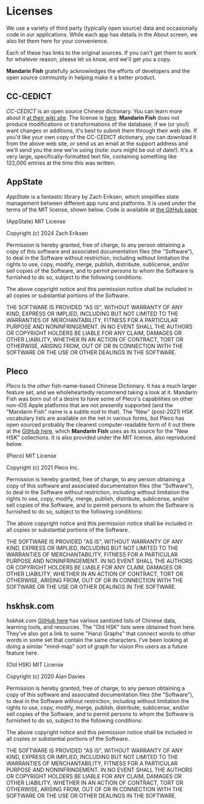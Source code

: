 # Licenses

We use a variety of third party (typically open source) data and occasionally code in our applications.   While each app has details in the About screen, we also list them here for your convenience.

Each of these has links to the original sources.  If you can't get them to work for whatever reason, please let us know, and we'll get you a copy.

**Mandarin Fish** gratefully acknowledges the efforts of developers and the open source community in helping make it a better product.

## CC-CEDICT

*CC-CEDICT* is an open source Chinese dictionary.  You can learn more about it [at their wiki site](https://https://cc-cedict.org/wiki/).  The license is [here](https://creativecommons.org/licenses/by-sa/3.0/).  **Mandarin Fish** does not produce modifications or transformations of the database; if we (or you!) want changes or additions, it's best to submit them through their web site.   If you'd like your own copy of the CC-CEDICT dictionary, you can download it from the above web site, or send us an email at the support address and we'll send you the one we're using (note: ours might be out of date!).  It's a very large, specifically-formatted text file, containing something like 122,000 entries at the time this was written.



## AppState

*AppState* is a fantastic library by Zach Eriksen, which simplifies state management between different app runs and platforms.  It is used under the terms of the MIT license, shown below.  Code is available at [the GitHub page](https://github.com/0xLeif/AppState)



(AppState) MIT License

Copyright (c) 2024 Zach Eriksen

Permission is hereby granted, free of charge, to any person obtaining a copy
of this software and associated documentation files (the "Software"), to deal
in the Software without restriction, including without limitation the rights
to use, copy, modify, merge, publish, distribute, sublicense, and/or sell
copies of the Software, and to permit persons to whom the Software is
furnished to do so, subject to the following conditions:

The above copyright notice and this permission notice shall be included in all
copies or substantial portions of the Software.

THE SOFTWARE IS PROVIDED "AS IS", WITHOUT WARRANTY OF ANY KIND, EXPRESS OR
IMPLIED, INCLUDING BUT NOT LIMITED TO THE WARRANTIES OF MERCHANTABILITY,
FITNESS FOR A PARTICULAR PURPOSE AND NONINFRINGEMENT. IN NO EVENT SHALL THE
AUTHORS OR COPYRIGHT HOLDERS BE LIABLE FOR ANY CLAIM, DAMAGES OR OTHER
LIABILITY, WHETHER IN AN ACTION OF CONTRACT, TORT OR OTHERWISE, ARISING FROM,
OUT OF OR IN CONNECTION WITH THE SOFTWARE OR THE USE OR OTHER DEALINGS IN THE
SOFTWARE.



## Pleco

*Pleco* Is the _other_ fish-name-based Chinese Dictionary.  It has a much larger feature set, and we wholeheartedly recommend taking a look at it.  Mandarin Fish was born out of a desire to have some of Pleco's capabilities on other non-iOS Apple platforms that are not presently supported (and the "Mandarin Fish" name is a subtle nod to that).   The "New" (post-2021) HSK vocabulary lists are available on the net in various forms, but Pleco has open sourced probably the cleanest computer-readable form of it out there at the [GitHub here](https://github.com/elkmovie/hsk30/), which **Mandarin Fish** uses as its source for the "New HSK" collections.  It is also provided under the MIT license, also reproduced below.

(Pleco) MIT License

Copyright (c) 2021 Pleco Inc.

Permission is hereby granted, free of charge, to any person obtaining a copy
of this software and associated documentation files (the "Software"), to deal
in the Software without restriction, including without limitation the rights
to use, copy, modify, merge, publish, distribute, sublicense, and/or sell
copies of the Software, and to permit persons to whom the Software is
furnished to do so, subject to the following conditions:

The above copyright notice and this permission notice shall be included in all
copies or substantial portions of the Software.

THE SOFTWARE IS PROVIDED "AS IS", WITHOUT WARRANTY OF ANY KIND, EXPRESS OR
IMPLIED, INCLUDING BUT NOT LIMITED TO THE WARRANTIES OF MERCHANTABILITY,
FITNESS FOR A PARTICULAR PURPOSE AND NONINFRINGEMENT. IN NO EVENT SHALL THE
AUTHORS OR COPYRIGHT HOLDERS BE LIABLE FOR ANY CLAIM, DAMAGES OR OTHER
LIABILITY, WHETHER IN AN ACTION OF CONTRACT, TORT OR OTHERWISE, ARISING FROM,
OUT OF OR IN CONNECTION WITH THE SOFTWARE OR THE USE OR OTHER DEALINGS IN THE
SOFTWARE.

## hskhsk.com

*hskhsk.com* [GitHub here](https://github.com/glxxyz/hskhsk.com/) has various sanitized lists of Chinese data, learning tools, and resources.  The "Old HSK" lists were obtained from here.   They've also got a link to some "Hanzi Graphs" that connect words to other words in some set that contain the same characters.  I've been looking at doing a similar "mind-map" sort of graph for vision Pro users as a future feature here.

(Old HSK) MIT License

Copyright (c) 2020 Alan Davies

Permission is hereby granted, free of charge, to any person obtaining a copy
of this software and associated documentation files (the "Software"), to deal
in the Software without restriction, including without limitation the rights
to use, copy, modify, merge, publish, distribute, sublicense, and/or sell
copies of the Software, and to permit persons to whom the Software is
furnished to do so, subject to the following conditions:

The above copyright notice and this permission notice shall be included in all
copies or substantial portions of the Software.

THE SOFTWARE IS PROVIDED "AS IS", WITHOUT WARRANTY OF ANY KIND, EXPRESS OR
IMPLIED, INCLUDING BUT NOT LIMITED TO THE WARRANTIES OF MERCHANTABILITY,
FITNESS FOR A PARTICULAR PURPOSE AND NONINFRINGEMENT. IN NO EVENT SHALL THE
AUTHORS OR COPYRIGHT HOLDERS BE LIABLE FOR ANY CLAIM, DAMAGES OR OTHER
LIABILITY, WHETHER IN AN ACTION OF CONTRACT, TORT OR OTHERWISE, ARISING FROM,
OUT OF OR IN CONNECTION WITH THE SOFTWARE OR THE USE OR OTHER DEALINGS IN THE
SOFTWARE.

